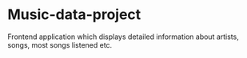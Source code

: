 # Music-data-project
Frontend application which displays detailed information about artists, songs, most songs listened etc.
